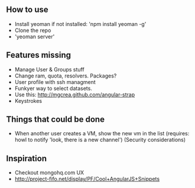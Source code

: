 How to use
----------

- Install yeoman if not installed: 'npm install yeoman -g'
- Clone the repo
- 'yeoman server'


Features missing
-------------
- Manage User & Groups stuff
- Change ram, quota, resolvers. Packages?
- User profile with ssh managment
- Funkyer way to select datasets.
- Use this: http://mgcrea.github.com/angular-strap
- Keystrokes

Things that could be done
--------------------------
- When another user creates a VM, show the new vm in the list (requires: howl to notify 'look, there is a new channel')
  (Security considerations)

Inspiration
-----------
- Checkout mongohq.com UX
- http://project-fifo.net/display/PF/Cool+AngularJS+Snippets